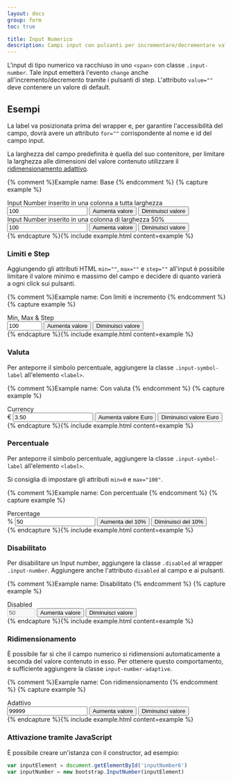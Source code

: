 ```yaml
---
layout: docs
group: form
toc: true

title: Input Numerico
description: Campi input con pulsanti per incrementare/decrementare valori numerici.
---
```


L'input di tipo numerico va racchiuso in uno `<span>` con classe `.input-number`.
Tale input emetterà l'evento `change` anche all'incremento/decremento tramite i pulsanti di step.
L'attributo `value=""` deve contenere un valore di default.

## Esempi

La label va posizionata prima del wrapper e, per garantire l'accessibilità del campo, dovrà avere un attributo `for=""` corrispondente al nome e id del campo input.

La larghezza del campo predefinita è quella del suo contenitore, per limitare la larghezza alle dimensioni del valore contenuto utilizzare il <a href="#ridimensionamento">ridimensionamento adattivo</a>.

{% comment %}Example name: Base {% endcomment %}
{% capture example %}
<div class="w-100">
  <div class="form-group">
    <label for="inputNumber" class="input-number-label active">Input Number inserito in una colonna a tutta larghezza</label>
    <div class="input-group input-number">
      <input type="number" class="form-control" data-bs-input id="inputNumber" name="inputNumber" value="100" step="any" />
      <span class="input-group-text align-buttons flex-column">
        <button class="input-number-add">
          <span class="visually-hidden">Aumenta valore</span>
        </button>
        <button class="input-number-sub">
          <span class="visually-hidden">Diminuisci valore</span>
        </button>
      </span>
    </div>
  </div>
</div>

<div class="w-50 mt-5">
  <div class="form-group">
    <label for="inputNumber1" class="input-number-label active">Input Number inserito in una colonna di larghezza 50%</label>
    <div class="input-group input-number">
      <input type="number" class="form-control" data-bs-input id="inputNumber1" name="inputNumber1" value="100" step="any" />
      <span class="input-group-text align-buttons flex-column">
        <button class="input-number-add">
          <span class="visually-hidden">Aumenta valore</span>
        </button>
        <button class="input-number-sub">
          <span class="visually-hidden">Diminuisci valore</span>
        </button>
      </span>
    </div>
  </div>
</div>
{% endcapture %}{% include example.html content=example %}

### Limiti e Step

Aggiungendo gli attributi HTML `min=""`, `max=""` e `step=""` all'input è possibile limitare il valore minimo e massimo del campo e decidere di quanto varierà a ogni click sui pulsanti.

{% comment %}Example name: Con limiti e incremento {% endcomment %}
{% capture example %}
<div>
  <div class="form-group">
    <label for="inputNumber2" class="input-number-label active">Min, Max & Step</label>
    <div class="input-group input-number">
      <input type="number" class="form-control" data-bs-input id="inputNumber2" name="inputNumber2" value="100" min="-2000" max="15000" step="500" />
      <span class="input-group-text align-buttons flex-column">
        <button class="input-number-add">
          <span class="visually-hidden">Aumenta valore</span>
        </button>
        <button class="input-number-sub">
          <span class="visually-hidden">Diminuisci valore</span>
        </button>
      </span>
    </div>
  </div>
</div>
{% endcapture %}{% include example.html content=example %}

### Valuta

Per anteporre il simbolo percentuale, aggiungere la classe `.input-symbol-label` all'elemento `<label>`.

{% comment %}Example name: Con valuta {% endcomment %}
{% capture example %}

<div>
  <div class="form-group">
    <label for="inputNumber3" class="input-symbol-label active">Currency</label>
    <div class="input-group input-number">
      <span class="input-group-text fw-semibold">€</span>
      <input type="number" class="form-control" data-bs-input id="inputNumber3" name="inputNumber3" step="any" value="3.50" min="0" />
      <span class="input-group-text align-buttons flex-column">
        <button class="input-number-add">
          <span class="visually-hidden">Aumenta valore Euro</span>
        </button>
        <button class="input-number-sub">
          <span class="visually-hidden">Diminuisci valore Euro</span>
        </button>
      </span>
    </div>
  </div>
</div>
{% endcapture %}{% include example.html content=example %}

### Percentuale

Per anteporre il simbolo percentuale, aggiungere la classe `.input-symbol-label` all'elemento `<label>`.

Si consiglia di impostare gli attributi `min=0` e `max="100"`.

{% comment %}Example name: Con percentuale {% endcomment %}
{% capture example %}
<div>
  <div class="form-group">
    <label for="inputNumber4" class="input-symbol-label active">Percentage</label>
    <div class="input-group input-number">
      <span class="input-group-text fw-semibold">%</span>
      <input type="number" class="form-control" data-bs-input id="inputNumber4" name="inputNumber4" value="50" min="0" max="100" step="any" />
      <span class="input-group-text align-buttons flex-column">
        <button class="input-number-add">
          <span class="visually-hidden">Aumenta del 10%</span>
        </button>
        <button class="input-number-sub">
          <span class="visually-hidden">Diminuisci del 10%</span>
        </button>
      </span>
    </div>
  </div>
</div>
{% endcapture %}{% include example.html content=example %}

### Disabilitato

Per disabilitare un Input number, aggiungere la classe `.disabled` al wrapper `.input-number`.
Aggiungere anche l'attributo `disabled` al campo e ai pulsanti.

{% comment %}Example name: Disabilitato {% endcomment %}
{% capture example %}
<div>
  <div class="form-group">
    <label for="inputNumber5" class="input-number-label active">Disabled</label>
    <div class="input-group input-number disabled">
      <input type="number" class="form-control" data-bs-input id="inputNumber5" name="inputNumber5" value="50" min="0" max="100" step="1" disabled />
      <span class="input-group-text align-buttons flex-column">
        <button class="input-number-add">
          <span class="visually-hidden">Aumenta valore</span>
        </button>
        <button class="input-number-sub">
          <span class="visually-hidden">Diminuisci valore</span>
        </button>
      </span>
    </div>
  </div>
</div>
{% endcapture %}{% include example.html content=example %}

### Ridimensionamento

È possibile far sì che il campo numerico si ridimensioni automaticamente a
seconda del valore contenuto in esso. Per ottenere questo comportamento, è
sufficiente aggiungere la classe `input-number-adaptive`.

{% comment %}Example name: Con ridimensionamento {% endcomment %}
{% capture example %}
<div class="w-100">
  <div class="form-group">
    <label for="inputNumber6" class="input-number-label active">Adattivo</label>
    <div class="input-group input-number input-number-adaptive">
      <input type="number" class="form-control" data-bs-input id="inputNumber6" name="inputNumber6" value="99999" step="any">
      <span class="input-group-text align-buttons flex-column">
        <button class="input-number-add">
          <span class="visually-hidden">Aumenta valore</span>
        </button>
        <button class="input-number-sub">
          <span class="visually-hidden">Diminuisci valore</span>
        </button>
      </span>
    </div>
  </div>
</div>
{% endcapture %}{% include example.html content=example %}

### Attivazione tramite JavaScript

È possibile creare un'istanza con il constructor, ad esempio:

```js
var inputElement = document.getElementById('inputNumber6')
var inputNumber = new bootstrap.InputNumber(inputElement)
```
